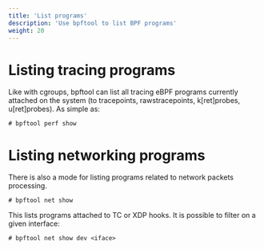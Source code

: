 ```yaml
---
title: 'List programs'
description: 'Use bpftool to list BPF programs'
weight: 20
---
```


Listing tracing programs
========================

Like with cgroups, bpftool can list all tracing eBPF programs currently
attached on the system (to tracepoints, rawstracepoints, k\[ret\]probes,
u\[ret\]probes). As simple as:

```console
# bpftool perf show
```

Listing networking programs
===========================

There is also a mode for listing programs related to network packets
processing.

```console
# bpftool net show
```

This lists programs attached to TC or XDP hooks. It is possible to filter on a
given interface:

```console
# bpftool net show dev <iface>
```
